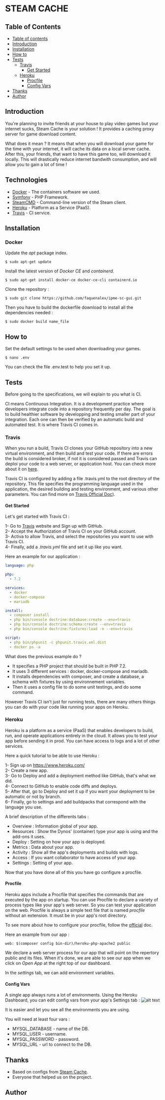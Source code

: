 # STEAM CACHE 

## Table of Contents

* [Table of contents](#table-of-contents)
* [Introduction](#introduction)
* [Installation](#installation)
* [How to](#how-to)
* [Tests](#tests)
    - [Travis](#travis)
        - [Get Started](#get-started)
    - [Heroku](#heroku)
        - [Procfile](#procfile)
        - [Config Vars](#config-vars)
* [Thanks](#thanks)
* [Author](#author)

## Introduction

You're planning to invite friends at your house to play video games but your internet sucks, Steam Cache is your solution !
It provides a caching proxy server for game download content.

What does it mean ?
It means that when you will download your game for the time with your internet, it will cache its data on a local server cache. After this, your friends, that want to have this game too, will download it locally. This will drastically reduce internet bandwith consumption, and will allow you to gain a lot of time !

## Technologies

* [Docker](https://hub.docker.com/r/steamcache/monolithic) - The containers software we used.
* [Symfony](https://symfony.com/) - PHP Framework.
* [SteamCMD](https://developer.valvesoftware.com/wiki/SteamCMD) - Command-line version of the Steam client.
* [Heroku](https://devcenter.heroku.com/categories/reference) - Platform as a Service (PaaS).
* [Travis](https://docs.travis-ci.com/) - CI service.


## Installation

### Docker

Update the *apt* package index.

```shell
$ sudo apt-get update
```
Install the latest version of *Docker CE* and *containerd*.

```shell
$ sudo apt-get install docker-ce docker-ce-cli containerd.io
```

Clone the repository :

```shell
$ sudo git clone https://github.com/faquenalex/ipme-sc-gui.git
```

Then you have to build the dockerfile download to install all the dependencies needed :

```shell
$ sudo docker build name_file
```

## How to

Set the default settings to be used when downloading your games.

```shell
$ nano .env
```
 You can check the file .env.test to help you set it up.

## Tests

Before going to the specifications, we will explain to you what is CI.

CI means Continuous Integration. It is a development practice where developers integrate code into a repository frequently per day. The goal is to build healthier software by developping and testing smaller part of your integration. Each one can then be verified by an automatic build and automated test. It is where Travis CI comes in.


### Travis

When you run a build, Travis CI clones your GitHub repository into a new virtual environment, and then build and test your code. If there are errors the build is considered broker, if not it is considered passed and Travis can deploi your code to a web server, or application host. You can check more about it on [here](https://docs.travis-ci.com/user/for-beginners/).

Travis CI is configured by adding a file .travis.yml to the root directory of the repository. This file specifies the programming  language used in the application, the desired building and testing environment, and various other parameters. You can find more on [Travis Official Doc](https://docs.travis-ci.com/user/customizing-the-build)).

#### Get Started

Let's get started with Travis CI :

1- Go to [Travis](https://travis-ci.com/) website and Sign up with GitHub. \
2- Accept the Authorization of Travis CI on your GitHub account. \
3- Activa to allow Travis, and select the repositories you want to use with Travis CI. \
4- Finally, add a *.travis.yml* file and set it up like you want.

Here an example for our application :

```yml
language: php

php:
  - 7.2

services:
  - docker
  - docker-compose
  - mariadb

install:
  - composer install
  - php bin/console doctrine:database:create --env=travis
  - php bin/console doctrine:schema:create --env=travis
  - php bin/console doctrine:fixtures:load -n --env=travis

script:
  - php bin/phpunit -c phpunit.travis.xml.dist
  - docker ps -a
```
What does the previous example do ?
- It specifies a PHP project that should be built in PHP 7.2.
- It uses 3 different services : docker, docker-compose and mariadb.
- It installs dependencies with composer, and create a database, a schema with fixtures by using environnement variables.
- Then it uses a config file to do some unit testings, and do some command.



However Travis CI isn’t just for running tests, there are many others things you can do with your code like running your apps on Heroku.

### Heroku

Heroku is a platform as a service (PaaS) that enables developers to build, run, and operate applications entirely in the cloud. It allows you to test your app before sending it in prod. You can have access to logs and a lot of other services.

Here a quick tutorial to be able to use Heroku :

 1- Sign up on https://www.heroku.com/ \
 2- Create a new app. \
 3- Go to Deploy and add a deployment method like GitHub, that's what we did. \
 4- Connect to GitHub to enable code diffs and deploys. \
 5- After that, go to Deploy and set it up if you want your deployment to be automatic or not by branch. \
 6- Finally, go to settings and add buildpacks that correspond with the language you use.

A brief description of the differents tabs :

- Overview : Information global of your app.
- Resources : Show the Dynos' (container) type your app is using and the add-ons it uses.
- Deploy : Setting on how your app is deployed.
- Metrics : Data about your app.
- Activity : Show all the app's deployments and builds with logs.
- Access : If you want collaborator to have access of your app.
- Settings : Setting of your app.

Now that you have done all of this you have go configure a procfile.

#### Procfile

Heroku apps include a Procfile that specifies the commands that are executed by the app on startup.
You can use Procfile to declare a variety of process types like your app's web server. So you can test your application on the web.
Procfile is always a simple text file that is named *procfile* without an extension. It must be in your app's root directory.

To see more about how to configure your procfile, follow the [official](https://devcenter.heroku.com/articles/procfile) doc.

Here an example from our app :

```
web: $(composer config bin-dir)/heroku-php-apache2 public
```

We declare a web server process for our app that will point on the repertory public and its files.
When it's done, we are able to see our app when we click on *Open App* at the right top of our dashboard.

In the *settings* tab, we can add environment variables.

#### Config Vars

A single app always runs a lot of environments.
Using the Heroku Dashboard, you can edit config vars from your app's Settings tab :
![alt text](https://image.prntscr.com/image/CN9Fa7taRMiVwx9G4DrZRQ.png)

It is easier and let you see all the environments you are using.

You will need at least four vars :

- MYSQL_DATABASE - name of the DB.
- MYSQL_USER -  username.
- MYSQL_PASSWORD - password.
- MYSQL_URL - url to connect to the DB.


## Thanks

- Based on configs from [Steam Cache](https://github.com/steamcache/).
- Everyone that helped us on the project.


## Author
